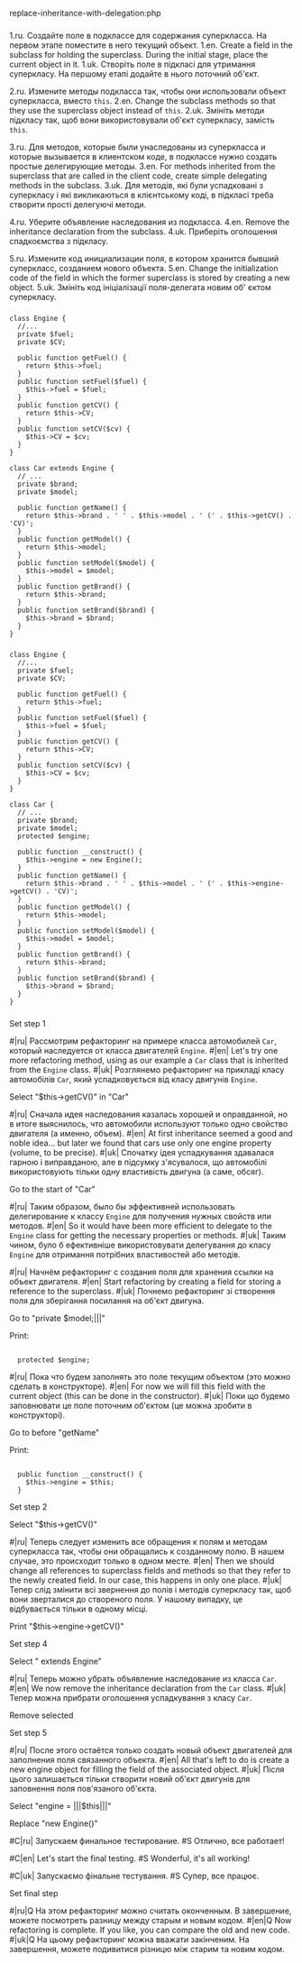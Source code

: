 replace-inheritance-with-delegation:php

###

1.ru. Создайте поле в подклассе для содержания суперкласса. На первом этапе поместите в него текущий объект.
1.en. Create a field in the subclass for holding the superclass. During the initial stage, place the current object in it.
1.uk. Створіть поле в підкласі для утримання суперкласу. На першому етапі додайте в нього поточний об'єкт.

2.ru. Измените методы подкласса так, чтобы они использовали объект суперкласса, вместо <code>this</code>.
2.en. Change the subclass methods so that they use the superclass object instead of <code>this</code>.
2.uk. Змініть методи підкласу так, щоб вони використовували об'єкт суперкласу, замість <code>this</code>.

3.ru. Для методов, которые были унаследованы из суперкласса и которые вызывается в клиентском коде, в подклассе нужно создать простые делегирующие методы.
3.en. For methods inherited from the superclass that are called in the client code, create simple delegating methods in the subclass.
3.uk. Для методів, які були успадковані з суперкласу і які викликаються в клієнтському коді, в підкласі треба створити прості делегуючі методи.

4.ru. Уберите объявление наследования из подкласса.
4.en. Remove the inheritance declaration from the subclass.
4.uk. Приберіть оголошення спадкоємства з підкласу.

5.ru. Измените код инициализации поля, в котором хранится бывший суперкласс, созданием нового объекта.
5.en. Change the initialization code of the field in which the former superclass is stored by creating a new object.
5.uk. Змініть код ініціалізації поля-делегата новим об' єктом суперкласу.



###

```
class Engine {
  //...
  private $fuel;
  private $CV;

  public function getFuel() {
    return $this->fuel;
  }
  public function setFuel($fuel) {
    $this->fuel = $fuel;
  }
  public function getCV() {
    return $this->CV;
  }
  public function setCV($cv) {
    $this->CV = $cv;
  }
}

class Car extends Engine {
  // ...
  private $brand;
  private $model;

  public function getName() {
    return $this->brand . ' ' . $this->model . ' (' . $this->getCV() . 'CV)';
  }
  public function getModel() {
    return $this->model;
  }
  public function setModel($model) {
    $this->model = $model;
  }
  public function getBrand() {
    return $this->brand;
  }
  public function setBrand($brand) {
    $this->brand = $brand;
  }
}
```

###

```
class Engine {
  //...
  private $fuel;
  private $CV;

  public function getFuel() {
    return $this->fuel;
  }
  public function setFuel($fuel) {
    $this->fuel = $fuel;
  }
  public function getCV() {
    return $this->CV;
  }
  public function setCV($cv) {
    $this->CV = $cv;
  }
}

class Car {
  // ...
  private $brand;
  private $model;
  protected $engine;

  public function __construct() {
    $this->engine = new Engine();
  }
  public function getName() {
    return $this->brand . ' ' . $this->model . ' (' . $this->engine->getCV() . 'CV)';
  }
  public function getModel() {
    return $this->model;
  }
  public function setModel($model) {
    $this->model = $model;
  }
  public function getBrand() {
    return $this->brand;
  }
  public function setBrand($brand) {
    $this->brand = $brand;
  }
}
```

###

Set step 1

#|ru| Рассмотрим рефакторинг на примере класса автомобилей <code>Car</code>, который наследуется от класса двигателей <code>Engine</code>.
#|en| Let's try one more refactoring method, using as our example a <code>Car</code> class that is inherited from the <code>Engine</code> class.
#|uk| Розглянемо рефакторинг на прикладі класу автомобілів <code>Car</code>, який успадковується від класу двигунів <code>Engine</code>.

Select "$this->getCV()" in "Car"

#|ru| Сначала идея наследования казалась хорошей и оправданной, но в итоге выяснилось, что автомобили используют только одно свойство двигателя (а именно, объем).
#|en| At first inheritance seemed a good and noble idea… but later we found that cars use only one engine property (volume, to be precise).
#|uk| Спочатку ідея успадкування здавалася гарною і виправданою, але в підсумку з'ясувалося, що автомобілі використовують тільки одну властивість двигуна (а саме, обсяг).

Go to the start of "Car"

#|ru| Таким образом, было бы эффективней использовать делегирование к классу <code>Engine</code> для получения нужных свойств или методов.
#|en| So it would have been more efficient to delegate to the <code>Engine</code> class for getting the necessary properties or methods.
#|uk| Таким чином, було б ефективніше використовувати делегування до класу <code>Engine</code> для отримання потрібних властивостей або методів.

#|ru| Начнём рефакторинг с создания поля для хранения ссылки на объект двигателя.
#|en| Start refactoring by creating a field for storing a reference to the superclass.
#|uk| Почнемо рефакторинг зі створення поля для зберігання посилання на об'єкт двигуна.

Go to "private $model;|||"

Print:
```

  protected $engine;
```

#|ru| Пока что будем заполнять это поле текущим объектом (это можно сделать в конструкторе).
#|en| For now we will fill this field with the current object (this can be done in the constructor).
#|uk| Поки що будемо заповнювати це поле поточним об'єктом (це можна зробити в конструкторі).

Go to before "getName"

Print:
```

  public function __construct() {
    $this->engine = $this;
  }
```

Set step 2

Select "$this->getCV()"

#|ru| Теперь следует изменить все обращения к полям и методам суперкласса так, чтобы они обращались к созданному полю. В нашем случае, это происходит только в одном месте.
#|en| Then we should change all references to superclass fields and methods so that they refer to the newly created field. In our case, this happens in only one place. 
#|uk| Тепер слід змінити всі звернення до полів і методів суперкласу так, щоб вони зверталися до створеного поля. У нашому випадку, це відбувається тільки в одному місці.

Print "$this->engine->getCV()"

Set step 4

Select " extends Engine"

#|ru| Теперь можно убрать объявление наследование из класса <code>Car</code>.
#|en| We now remove the inheritance declaration from the <code>Car</code> class.
#|uk| Тепер можна прибрати оголошення успадкування з класу <code>Car</code>.

Remove selected

Set step 5

#|ru| После этого остаётся только создать новый объект двигателей для заполнения поля связанного объекта.
#|en| All that's left to do is create a new engine object for filling the field of the associated object.
#|uk| Після цього залишається тільки створити новий об'єкт двигунів для заповнення поля пов'язаного об'єкта.

Select "engine = |||$this|||"

Replace "new Engine()"

#C|ru| Запускаем финальное тестирование.
#S Отлично, все работает!

#C|en| Let's start the final testing.
#S Wonderful, it's all working!

#C|uk| Запускаємо фінальне тестування.
#S Супер, все працює.

Set final step

#|ru|Q На этом рефакторинг можно считать оконченным. В завершение, можете посмотреть разницу между старым и новым кодом.
#|en|Q Now refactoring is complete. If you like, you can compare the old and new code.
#|uk|Q На цьому рефакторинг можна вважати закінченим. На завершення, можете подивитися різницю між старим та новим кодом.